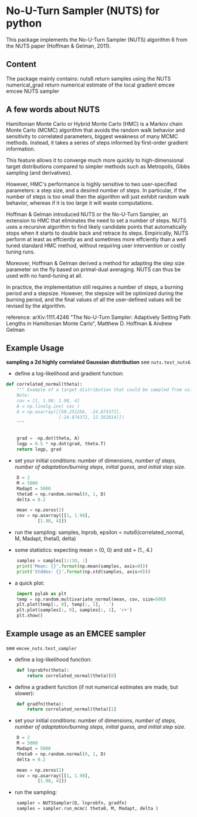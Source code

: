 No-U-Turn Sampler (NUTS) for python
===================================

This package implements the No-U-Turn Sampler (NUTS) algorithm 6 from the NUTS paper (Hoffman & Gelman, 2011).

Content
-------

The package mainly contains:
	nuts6                     return samples using the NUTS
	numerical_grad            return numerical estimate of the local gradient
	emcee                     emcee NUTS sampler 


A few words about NUTS
----------------------

Hamiltonian Monte Carlo or Hybrid Monte Carlo (HMC) is a Markov chain Monte Carlo (MCMC) algorithm that avoids the random walk behavior and sensitivity to correlated parameters, biggest weakness of many MCMC methods. Instead, it takes a series of steps informed by first-order gradient information.

This feature allows it to converge much more quickly to high-dimensional target distributions compared to simpler methods such as Metropolis, Gibbs sampling (and derivatives).

However, HMC's performance is highly sensitive to two user-specified parameters: a step size, and a desired number of steps.  In particular, if the number of steps is too small then the algorithm will just exhibit random walk behavior, whereas if it is too large it will waste computations.

Hoffman & Gelman introduced NUTS or the No-U-Turn Sampler, an extension to HMC that eliminates the need to set a number of steps.  NUTS uses a recursive algorithm to find likely candidate points that automatically stops when it starts to double back and retrace its steps.  Empirically, NUTS perform at least as effciently as and sometimes more effciently than a well tuned standard HMC method, without requiring user intervention or costly tuning runs.

Moreover, Hoffman & Gelman derived a method for adapting the step size parameter on the fly based on primal-dual averaging.  NUTS can thus be used with no hand-tuning at all.

In practice, the implementation still requires a number of steps, a burning period and a stepsize. However, the stepsize will be optimized during the burning period, and the final values of all the user-defined values will be revised by the algorithm.

reference: arXiv:1111.4246
"The No-U-Turn Sampler: Adaptively Setting Path Lengths in Hamiltonian Monte Carlo", Matthew D. Hoffman & Andrew Gelman


Example Usage
-------------
**sampling a 2d highly correlated Gaussian distribution**
see `nuts.test_nuts6`


* define a log-likelihood and gradient function:
```python
def correlated_normal(theta):
    """ Example of a target distribution that could be sampled from using NUTS.  (Doesn't include the normalizing constant.)
    Note: 
    cov = [1, 1.98; 1.98, 4]
    A = np.linalg.inv( cov )
    A = np.asarray([[50.251256, -24.874372],
                    [-24.874372, 12.562814]])
    """


    grad = -np.dot(theta, A)
    logp = 0.5 * np.dot(grad, theta.T)
    return logp, grad
```

* set your initial conditions: number of dimensions, _number of steps, number of adaptation/burning steps, initial guess, and initial step size._
```python
	D = 2
	M = 5000
	Madapt = 5000
	theta0 = np.random.normal(0, 1, D)
	delta = 0.2

	mean = np.zeros(2)
	cov = np.asarray([[1, 1.98],
			[1.98, 4]])
```

* run the sampling:
	samples, lnprob, epsilon = nuts6(correlated_normal, M, Madapt, theta0, delta)

* some statistics: expecting mean = (0, 0) and std = (1., 4.)
```python
	samples = samples[1::10, :]
	print('Mean: {}'.format(np.mean(samples, axis=0)))
	print('Stddev: {}'.format(np.std(samples, axis=0)))
```
* a quick plot:
```python
	import pylab as plt
	temp = np.random.multivariate_normal(mean, cov, size=500)
	plt.plot(temp[:, 0], temp[:, 1], '.')
	plt.plot(samples[:, 0], samples[:, 1], 'r+')
	plt.show()
```


Example usage as an EMCEE sampler
---------------------------------
see `emcee_nuts.test_sampler`

* define a log-likelihood function:
```python
	def lnprobfn(theta):
		return correlated_normal(theta)[0]
```

* define a gradient function (if not numerical estimates are made, but slower):
```python
	def gradfn(theta):
		return correlated_normal(theta)[1]
```

* set your initial conditions: number of dimensions, _number of steps, number of adaptation/burning steps, initial guess, and initial step size._
```python
	D = 2
	M = 5000
	Madapt = 5000
	theta0 = np.random.normal(0, 1, D)
	delta = 0.2

	mean = np.zeros(2)
	cov = np.asarray([[1, 1.98],
			[1.98, 4]])
```

* run the sampling:
```python
	sampler = NUTSSampler(D, lnprobfn, gradfn)
	samples = sampler.run_mcmc( theta0, M, Madapt, delta )
```

